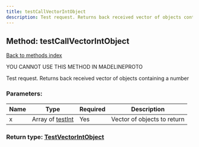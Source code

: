```yaml
---
title: testCallVectorIntObject
description: Test request. Returns back received vector of objects containing a number
---
```

## Method: testCallVectorIntObject  
[Back to methods index](index.md)


YOU CANNOT USE THIS METHOD IN MADELINEPROTO


Test request. Returns back received vector of objects containing a number

### Parameters:

| Name     |    Type       | Required | Description |
|----------|---------------|----------|-------------|
|x|Array of [testInt](../constructors/testInt.md) | Yes|Vector of objects to return|


### Return type: [TestVectorIntObject](../types/TestVectorIntObject.md)

